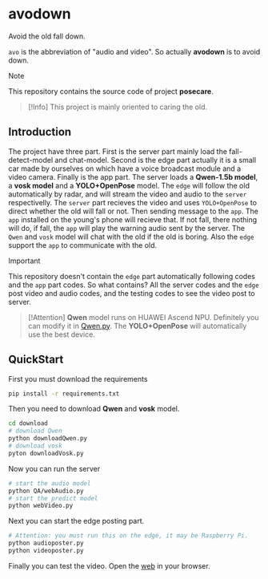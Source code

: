 # avodown

Avoid the old fall down. <br>

`avo` is the abbreviation of "audio and video". So actually **avodown** is to avoid down.

> [!Note]
> This repository contains the source code of project **posecare**.


> [!Info]
> This project is mainly oriented to caring the old.

## Introduction

The project have three part. First is the server part mainly load the fall-detect-model and chat-model. Second is the edge part actually it is a small car made by ourselves on which have a voice broadcast module and a video camera. Finally is the app part. The server loads a **Qwen-1.5b model**, a **vosk model** and a **YOLO+OpenPose** model. The `edge` will follow the old automatically by radar, and will stream the video and audio to the `server` respectivelly. The `server` part recieves the video and uses `YOLO+OpenPose` to direct whether the old will fall or not. Then sending message to the `app`. The `app` installed on the young's phone will recieve that. If not fall, there nothing will do, if fall, the `app` will play the warning audio sent by the server. The `Qwen` and `vosk` model will chat with the old if the old is boring. Also the `edge` support the `app` to communicate with the old.

> [!Important]
> This repository doesn't contain the `edge` part automatically following codes and the `app` part codes. So what contains? All the server codes and the `edge` post video and audio codes, and the testing codes to see the video post to server.


> [!Attention]
> **Qwen** model runs on HUAWEI Ascend NPU. Definitely you can modify it in [Qwen.py](./server/QA/Qwen.py). The **YOLO+OpenPose** will automatically use the best device.

## QuickStart

First you must download the requirements

```bash
pip install -r requirements.txt
```

Then you need to download **Qwen** and **vosk** model.

```bash
cd download
# download Qwen
python downloadQwen.py
# download vosk
pyton downloadVosk.py
```

Now you can run the server

```bash
# start the audio model
python QA/webAudio.py
# start the predict model
python webVideo.py
```

Next you can start the edge posting part.

```bash
# Attention: you must run this on the edge, it may be Raspberry Pi.
python audioposter.py
python videoposter.py
```

Finally you can test the video. Open the [web](./client/APP/videoview.html) in your browser.
